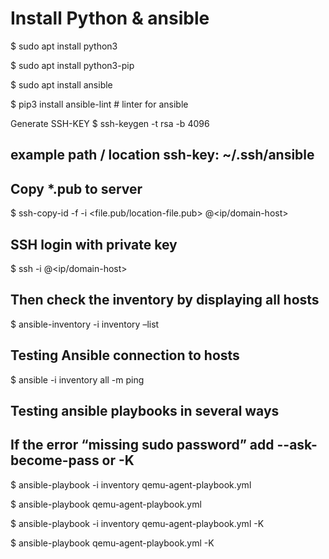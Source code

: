 # Install Python & ansible

$ sudo apt install python3

$ sudo apt install python3-pip

$ sudo apt install ansible

$ pip3 install ansible-lint # linter for ansible

Generate SSH-KEY
$ ssh-keygen -t rsa -b 4096
## example path / location ssh-key: ~/.ssh/ansible

## Copy *.pub to server

$ ssh-copy-id -f -i <file.pub/location-file.pub> <user>@<ip/domain-host>

## SSH login with private key

$ ssh -i <private-key> <user>@<ip/domain-host>

## Then check the inventory by displaying all hosts

$ ansible-inventory -i inventory –list

## Testing Ansible connection to hosts

$ ansible -i inventory all -m ping

## Testing ansible playbooks in several ways

## If the error “missing sudo password” add --ask-become-pass or -K

$ ansible-playbook -i inventory qemu-agent-playbook.yml

$ ansible-playbook qemu-agent-playbook.yml

$ ansible-playbook -i inventory qemu-agent-playbook.yml -K

$ ansible-playbook qemu-agent-playbook.yml -K

